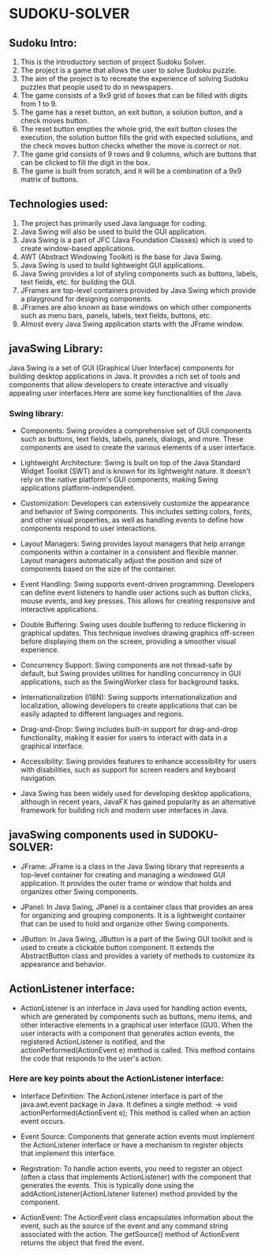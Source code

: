 # SUDOKU-SOLVER

## Sudoku Intro:

1. This is the introductory section of project Sudoku Solver.
2. The project is a game that allows the user to solve Sudoku puzzle.
3. The aim of the project is to recreate the experience of solving Sudoku puzzles that people used to do in newspapers.
4. The game consists of a 9x9 grid of boxes that can be filled with digits from 1 to 9.
5. The game has a reset button, an exit button, a solution button, and a check moves button.
6. The reset button empties the whole grid, the exit button closes the execution, the solution button fills the grid with expected solutions, and the check moves button checks whether the move is correct or not.
7. The game grid consists of 9 rows and 9 columns, which are buttons that can be clicked to fill the digit in the box.
8. The game is built from scratch, and it will be a combination of a 9x9 matrix of buttons.

## Technologies used:

1. The project has primarily used Java language for coding.
2. Java Swing will also be used to build the GUI application.
3. Java Swing is a part of JFC (Java Foundation Classes) which is used to create window-based applications.
4. AWT (Abstract Windowing Toolkit) is the base for Java Swing.
5. Java Swing is used to build lightweight GUI applications.
6. Java Swing provides a lot of styling components such as buttons, labels, text fields, etc. for building the GUI.
7. JFrames are top-level containers provided by Java Swing which provide a playground for designing components.
8. JFrames are also known as base windows on which other components such as menu bars, panels, labels, text fields, buttons, etc.
9. Almost every Java Swing application starts with the JFrame window.

## javaSwing Library:

Java Swing is a set of GUI (Graphical User Interface) components for building desktop applications in Java. It provides a rich set of tools and components that allow developers to create interactive and visually appealing user interfaces.Here are some key functionalities of the Java.

### Swing library:

* Components: Swing provides a comprehensive set of GUI components such as buttons, text fields, labels, panels, dialogs, and more. These components are used to create the various elements of a user interface.

* Lightweight Architecture: Swing is built on top of the Java Standard Widget Toolkit (SWT) and is known for its lightweight nature. It doesn't rely on the native platform's GUI components, making Swing applications platform-independent.

* Customization: Developers can extensively customize the appearance and behavior of Swing components. This includes setting colors, fonts, and other visual properties, as well as handling events to define how components respond to user interactions.

* Layout Managers: Swing provides layout managers that help arrange components within a container in a consistent and flexible manner. Layout managers automatically adjust the position and size of components based on the size of the container.

* Event Handling: Swing supports event-driven programming. Developers can define event listeners to handle user actions such as button clicks, mouse events, and key presses. This allows for creating responsive and interactive applications.

* Double Buffering: Swing uses double buffering to reduce flickering in graphical updates. This technique involves drawing graphics off-screen before displaying them on the screen, providing a smoother visual experience.

* Concurrency Support: Swing components are not thread-safe by default, but Swing provides utilities for handling concurrency in GUI applications, such as the SwingWorker class for background tasks.

* Internationalization (I18N): Swing supports internationalization and localization, allowing developers to create applications that can be easily adapted to different languages and regions.

* Drag-and-Drop: Swing includes built-in support for drag-and-drop functionality, making it easier for users to interact with data in a graphical interface.

* Accessibility: Swing provides features to enhance accessibility for users with disabilities, such as support for screen readers and keyboard navigation.

* Java Swing has been widely used for developing desktop applications, although in recent years, JavaFX has gained popularity as an alternative framework for building rich and modern user interfaces in Java.

## javaSwing components used in SUDOKU-SOLVER:

* JFrame: JFrame is a class in the Java Swing library that represents a top-level container for creating and managing a windowed GUI application. It provides the outer frame or window that holds and organizes other Swing components.

* JPanel: In Java Swing, JPanel is a container class that provides an area for organizing and grouping components. It is a lightweight container that can be used to hold and organize other Swing components. 

* JButton: In Java Swing, JButton is a part of the Swing GUI toolkit and is used to create a clickable button component. It extends the AbstractButton class and provides a variety of methods to customize its appearance and behavior. 

## ActionListener interface:

* ActionListener is an interface in Java used for handling action events, which are generated by components such as buttons, menu items, and other interactive elements in a graphical user interface (GUI). When the user interacts with a component that generates action events, the registered ActionListener is notified, and the actionPerformed(ActionEvent e) method is called. This method contains the code that responds to the user's action.

### Here are key points about the ActionListener interface:

* Interface Definition: The ActionListener interface is part of the java.awt.event package in Java. It defines a single method: 
-> void actionPerformed(ActionEvent e);
This method is called when an action event occurs.

* Event Source: Components that generate action events must implement the ActionListener interface or have a mechanism to register objects that implement this interface.

* Registration: To handle action events, you need to register an object (often a class that implements ActionListener) with the component that generates the events. This is typically done using the addActionListener(ActionListener listener) method provided by the component.

* ActionEvent: The ActionEvent class encapsulates information about the event, such as the source of the event and any command string associated with the action. The getSource() method of ActionEvent returns the object that fired the event.
